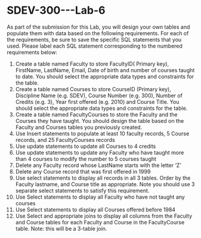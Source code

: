 # SDEV-300---Lab-6
As part of the submission for this Lab, you will design your own tables and populate them with data based on the following requirements. For each of the requirements, be sure to save the specific SQL statements that you used. Please label each SQL statement corresponding to the numbered requirements below:
1. Create a table named Faculty to store FacultyID( Primary key), FirstName, LastName, Email, Date of birth and number of courses taught to date. You should select the appropriate data types and constraints for the table.
2. Create a table named Courses to store CourseID (Primary key), Discipline Name (e.g. SDEV), Course Number (e.g. 300), Number of Credits (e.g. 3), Year first offered (e.g. 2010) and Course Title. You should select the appropriate data types and constraints for the table.
3. Create a table named FacultyCourses to store the Faculty and the Courses they have taught. You should design the table based on the Faculty and Courses tables you previously created.
4. Use Insert statements to populate at least 10 faculty records, 5 Course records, and 25 FacultyCourses records
5. Use update statements to update all Courses to 4 credits
6. Use update statements to update any Faculty who have taught more than 4 courses to modify the number to 5 courses taught
7. Delete any Faculty record whose LastName starts with the letter ‘Z’
8. Delete any Course record that was first offered in 1999
9. Use select statements to display all records in all 3 tables. Order by the Faculty lastname, and Course title as appropriate. Note you should use 3 separate select statements to satisfy this requirement.
10. Use Select statements to display all Faculty who have not taught any courses
11. Use Select statements to display all Courses offered before 1984
12. Use Select and appropriate joins to display all columns from the Faculty and Course tables for each Faculty and Course in the FacultyCourse table. Note: this will be a 3-table join.
